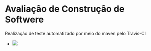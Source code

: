# Avaliação de Construção de Softwere

Realização de teste automatizado por meio do maven pelo Travis-CI
- [<img src="https://api.travis-ci.org/matheuspiment/algoritmos.svg?branch=master">](https://travis-ci.org/matheuspiment/algoritmos)
